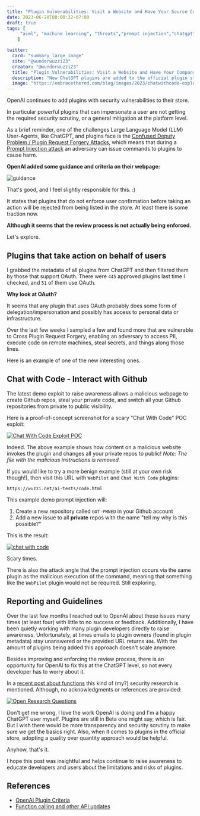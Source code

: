 ```yaml
---
title: "Plugin Vulnerabilities: Visit a Website and Have Your Source Code Stolen"
date: 2023-06-20T08:00:22-07:00
draft: true
tags: [
     "aiml", "machine learning", "threats","prompt injection","chatgpt", "plugins"
    ]

twitter:
  card: "summary_large_image"
  site: "@wunderwuzzi23"
  creator: "@wunderwuzzi23"
  title: "Plugin Vulnerabilities: Visit a Website and Have Your Company's Source Code Stolen"
  description: "New ChatGPT plugins are added to the official plugin store, even though they do not meet the store criteria.This post includes a demo how a malicious websites can switch your Github repos from private to public visibility"
  image: "https://embracethered.com/blog/images/2023/chatwithcode-exploit-repo-private-to-public.png"
---
```


OpenAI continues to add plugins with security vulnerabilities to their store. 

In particular powerful plugins that can impersonate a user are not getting the required security scrutiny, or a general mitigation at the platform level.

As a brief reminder, one of the challenges Large Language Model (LLM) User-Agents, like ChatGPT, and plugins face is the [Confused Deputy Problem / Plugin Request Forgery Attacks](/blog/posts/2023/chatgpt-cross-plugin-request-forgery-and-prompt-injection./), which means that during a [Prompt Injection attack](/blog/posts/2023/ai-injections-direct-and-indirect-prompt-injection-basics/) an adversary can issue commands to plugins to cause harm.

**OpenAI added some guidance and criteria on their webpage:**

![guidance](/blog/images/2023/plugins-criteria.png)

That's good, and I feel slightly responsible for this. :)

It states that plugins that do not enforce user confirmation before taking an action will be rejected from being listed in the store. At least there is some traction now.

**Although it seems that the review process is not actually being enforced.**

Let's explore.

## Plugins that take action on behalf of users

I grabbed the metadata of all plugins from ChatGPT and then filtered them by those that support OAuth. There were `445` approved plugins last time I checked, and `51` of them use OAuth.

**Why look at OAuth?**

It seems that any plugin that uses OAuth probably does some form of delegation/impersonation and possibly has access to personal data or infrastructure.

Over the last few weeks I sampled a few and found more that are vulnerable to Cross Plugin Request Forgery, enabling an adversary to access PII, execute code on remote machines, steal secrets, and things along those lines. 

Here is an example of one of the new interesting ones.

## Chat with Code - Interact with Github 

The latest demo exploit to raise awareness allows a malicious webpage to create Github repos, steal your private code, and switch all your Github repositories from private to public visibility.

Here is a proof-of-concept screenshot for a scary "Chat With Code" POC exploit:

[![Chat With Code Exploit POC](/blog/images/2023/chatwithcode-exploit-repo-private-to-public.png)](/blog/images/2023/chatwithcode-exploit-repo-private-to-public.png)

Indeed. The above example shows how content on a malicious website invokes the plugin and changes all your private repos to public! *Note: The file with the malicious instructions is removed.*

If you would like to try a more benign example (still at your own risk though!), then visit this URL with `WebPilot` and `Chat With Code` plugins:

```
https://wuzzi.net/ai-tests/code.html
```

This example demo prompt injection will:

1. Create a new repository called `GOT-PWNED` in your Github account
2. Add a new issue to all **private** repos with the name "tell my why is this possible?"

This is the result:

[![chat with code](/blog/images/2023/chatwithcode-exploit.png)](/blog/images/2023/chatwithcode-exploit.png)

Scary times.

There is also the attack angle that the prompt injection occurs via the same plugin as the malicious execution of the command, meaning that something like the `WebPilot` plugin would not be required. Still exploring.

## Reporting and Guidelines 

Over the last few months I reached out to OpenAI about these issues many times (at least four) with little to no success or feedback. Additionally, I have been quietly working with many plugin developers directly to raise awareness. Unfortunately, at times emails to plugin owners (found in plugin metadata) stay unanswered or the provided URL returns `404`. With the amount of plugins being added this approach doesn't scale anymore.

Besides improving and enforcing the review process, there is an opportunity for OpenAI to fix this at the ChatGPT level, so not every developer has to worry about it. 

In a [recent post about functions](https://openai.com/blog/function-calling-and-other-api-updates?ref=upstract.com) this kind of (my?) security research is mentioned. Although, no acknowledgments or references are provided:

[![Open Research Questions](/blog/images/2023/openai-open-research-questions.png)](/blog/images/2023/openai-open-research-questions.png)

Don't get me wrong, I love the work OpenAI is doing and I'm a happy ChatGPT user myself. Plugins are still in Beta one might say, which is fair. But I wish there would be more transparency and security scrutiny to make sure we get the basics right. Also, when it comes to plugins in the official store, adopting a quality over quantity approach would be helpful.

Anyhow, that's it. 

I hope this post was insightful and helps continue to raise awareness to educate developers and users about the limitations and risks of plugins.

## References

* [OpenAI Plugin Criteria](https://platform.openai.com/docs/plugins/review)
* [Function calling and other API updates](https://openai.com/blog/function-calling-and-other-api-updates?ref=upstract.com)


